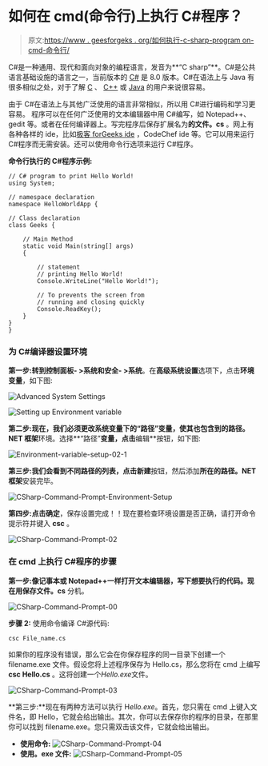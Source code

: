 # 如何在 cmd(命令行)上执行 C#程序？

> 原文:[https://www . geesforgeks . org/如何执行-c-sharp-program on-cmd-命令行/](https://www.geeksforgeeks.org/how-to-execute-c-sharp-program-on-cmd-command-line/)

C#是一种通用、现代和面向对象的编程语言，发音为**“C sharp”**。C#是公共语言基础设施的语言之一，当前版本的 [C#](https://www.geeksforgeeks.org/csharp-programming-language/) 是 8.0 版本。C#在语法上与 Java 有很多相似之处，对于了解 [C](https://www.geeksforgeeks.org/c-programming-language/) 、 [C++](https://www.geeksforgeeks.org/c-plus-plus/) 或 [Java](https://www.geeksforgeeks.org/java/) 的用户来说很容易。

由于 C#在语法上与其他广泛使用的语言非常相似，所以用 C#进行编码和学习更容易。
程序可以在任何广泛使用的文本编辑器中用 C#编写，如 Notepad++、gedit 等。或者在任何编译器上。写完程序后保存扩展名为**的文件。cs** 。网上有各种各样的 ide，比如[极客 forGeeks ide](https://ide.geeksforgeeks.org/) ，CodeChef ide 等。它可以用来运行 C#程序而无需安装。还可以使用命令行选项来运行 C#程序。

**命令行执行的 C#程序示例:**

```
// C# program to print Hello World!
using System;

// namespace declaration
namespace HelloWorldApp {

// Class declaration
class Geeks {

    // Main Method
    static void Main(string[] args)
    {

        // statement
        // printing Hello World!
        Console.WriteLine("Hello World!");

        // To prevents the screen from
        // running and closing quickly
        Console.ReadKey();
    }
}
}
```

### 为 C#编译器设置环境

**第一步:**转到**控制面板- >系统和安全- >系统**。在**高级系统设置**选项下，点击**环境变量**，如下图:

![Advanced System Settings](img/aafc754c092fea19ccc192eae27b2f13.png)

![Setting up Environment variable](img/18baf4ace6da951b1986678e95229da1.png)

**第二步:**现在，我们必须更改系统变量下的**“路径”**变量，使其也包含到**的路径。NET 框架**环境。选择**“路径”**变量，点击**编辑**按钮，如下图:

![Environment-variable-setup-02-1](img/d0eb3fa4d657a546ffafdb2c76978435.png)

**第三步:**我们会看到不同路径的列表，点击**新建**按钮，然后添加**所在的路径。NET 框架**安装完毕。

![CSharp-Command-Prompt-Environment-Setup](img/412bee6a6af921c7d0bb937ed428397a.png)

**第四步:**点击**确定**，保存设置完成！！现在要检查环境设置是否正确，请打开命令提示符并键入 **csc** 。

![CSharp-Command-Prompt-02](img/c619bf772a8a413374f0ddc788666e31.png)

### 在 cmd 上执行 C#程序的步骤

**第一步:**像记事本或 Notepad++一样打开文本编辑器，写下想要执行的代码。现在用**保存文件。cs** 分机。

![CSharp-Command-Prompt-00](img/ab00efd6c92f89a67be4331e29c24381.png)

**步骤 2:** 使用命令编译 C#源代码:

```
csc File_name.cs
```

如果你的程序没有错误，那么它会在你保存程序的同一目录下创建一个 filename.exe 文件。假设您将上述程序保存为 Hello.cs，那么您将在 cmd 上编写 **csc Hello.cs** 。这将创建一个*Hello.exe*文件。

![CSharp-Command-Prompt-03](img/57d7cb38f5abd2dd5a8b3c563f7ae128.png)

**第三步:**现在有两种方法可以执行 H*ello.exe*。首先，您只需在 cmd 上键入文件名，即 Hello，它就会给出输出。其次，你可以去保存你的程序的目录，在那里你可以找到 filename.exe。您只需双击该文件，它就会给出输出。

*   **使用命令:**
    ![CSharp-Command-Prompt-04](img/9dd15fd10997a8f990fba9e828d9ae43.png)
*   **使用。exe 文件:**
    ![CSharp-Command-Prompt-05](img/668cfb5e3f40f166368ea0c9a6223f00.png)